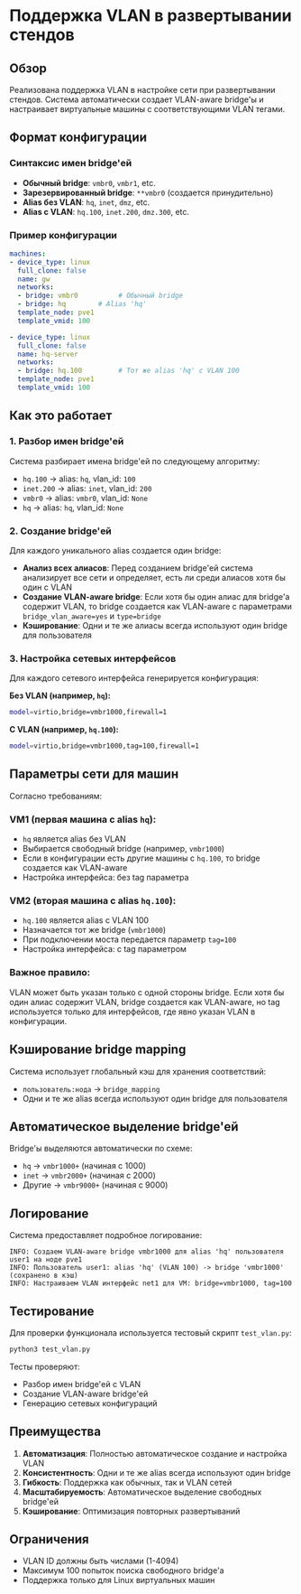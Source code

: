 # Поддержка VLAN в развертывании стендов

## Обзор

Реализована поддержка VLAN в настройке сети при развертывании стендов. Система автоматически создает VLAN-aware bridge'ы и настраивает виртуальные машины с соответствующими VLAN тегами.

## Формат конфигурации

### Синтаксис имен bridge'ей

- **Обычный bridge**: `vmbr0`, `vmbr1`, etc.
- **Зарезервированный bridge**: `**vmbr0` (создается принудительно)
- **Alias без VLAN**: `hq`, `inet`, `dmz`, etc.
- **Alias с VLAN**: `hq.100`, `inet.200`, `dmz.300`, etc.

### Пример конфигурации

```yaml
machines:
- device_type: linux
  full_clone: false
  name: gw
  networks:
  - bridge: vmbr0          # Обычный bridge
  - bridge: hq        # Alias 'hq'
  template_node: pve1
  template_vmid: 100

- device_type: linux
  full_clone: false
  name: hq-server
  networks:
  - bridge: hq.100         # Тот же alias 'hq' с VLAN 100
  template_node: pve1
  template_vmid: 100
```

## Как это работает

### 1. Разбор имен bridge'ей

Система разбирает имена bridge'ей по следующему алгоритму:

- `hq.100` → alias: `hq`, vlan_id: `100`
- `inet.200` → alias: `inet`, vlan_id: `200`
- `vmbr0` → alias: `vmbr0`, vlan_id: `None`
- `hq` → alias: `hq`, vlan_id: `None`

### 2. Создание bridge'ей

Для каждого уникального alias создается один bridge:

- **Анализ всех алиасов**: Перед созданием bridge'ей система анализирует все сети и определяет, есть ли среди алиасов хотя бы один с VLAN
- **Создание VLAN-aware bridge**: Если хотя бы один алиас для bridge'а содержит VLAN, то bridge создается как VLAN-aware с параметрами `bridge_vlan_aware=yes` и `type=bridge`
- **Кэширование**: Одни и те же алиасы всегда используют один bridge для пользователя

### 3. Настройка сетевых интерфейсов

Для каждого сетевого интерфейса генерируется конфигурация:

**Без VLAN (например, `hq`):**
```bash
model=virtio,bridge=vmbr1000,firewall=1
```

**С VLAN (например, `hq.100`):**
```bash
model=virtio,bridge=vmbr1000,tag=100,firewall=1
```

## Параметры сети для машин

Согласно требованиям:

### VM1 (первая машина с alias `hq`):
- `hq` является alias без VLAN
- Выбирается свободный bridge (например, `vmbr1000`)
- Если в конфигурации есть другие машины с `hq.100`, то bridge создается как VLAN-aware
- Настройка интерфейса: без tag параметра

### VM2 (вторая машина с alias `hq.100`):
- `hq.100` является alias с VLAN 100
- Назначается тот же bridge (`vmbr1000`)
- При подключении моста передается параметр `tag=100`
- Настройка интерфейса: с tag параметром

### Важное правило:
VLAN может быть указан только с одной стороны bridge. Если хотя бы один алиас содержит VLAN, bridge создается как VLAN-aware, но tag используется только для интерфейсов, где явно указан VLAN в конфигурации.

## Кэширование bridge mapping

Система использует глобальный кэш для хранения соответствий:
- `пользователь:нода` → `bridge_mapping`
- Одни и те же alias всегда используют один bridge для пользователя

## Автоматическое выделение bridge'ей

Bridge'ы выделяются автоматически по схеме:

- `hq` → `vmbr1000+` (начиная с 1000)
- `inet` → `vmbr2000+` (начиная с 2000)
- Другие → `vmbr9000+` (начиная с 9000)

## Логирование

Система предоставляет подробное логирование:

```
INFO: Создаем VLAN-aware bridge vmbr1000 для alias 'hq' пользователя user1 на ноде pve1
INFO: Пользователь user1: alias 'hq' (VLAN 100) -> bridge 'vmbr1000' (сохранено в кэш)
INFO: Настраиваем VLAN интерфейс net1 для VM: bridge=vmbr1000, tag=100
```

## Тестирование

Для проверки функционала используется тестовый скрипт `test_vlan.py`:

```bash
python3 test_vlan.py
```

Тесты проверяют:
- Разбор имен bridge'ей с VLAN
- Создание VLAN-aware bridge'ей
- Генерацию сетевых конфигураций

## Преимущества

1. **Автоматизация**: Полностью автоматическое создание и настройка VLAN
2. **Консистентность**: Одни и те же alias всегда используют один bridge
3. **Гибкость**: Поддержка как обычных, так и VLAN сетей
4. **Масштабируемость**: Автоматическое выделение свободных bridge'ей
5. **Кэширование**: Оптимизация повторных развертываний

## Ограничения

- VLAN ID должны быть числами (1-4094)
- Максимум 100 попыток поиска свободного bridge'а
- Поддержка только для Linux виртуальных машин
